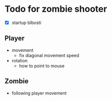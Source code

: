 # Todo for zombie shooter

- [x] startup blbosti

## Player
- movement
  - fix diagonal movement speed
- rotation
  - how to point to mouse

## Zombie
- following player movement